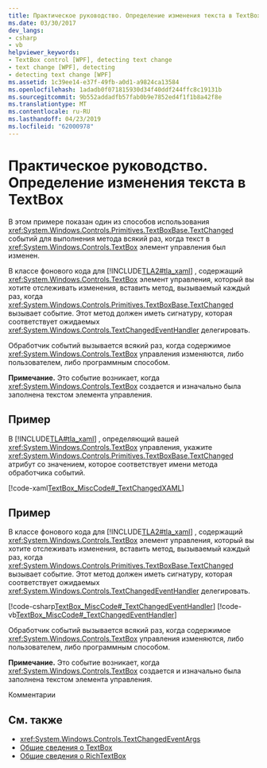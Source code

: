 ```yaml
---
title: Практическое руководство. Определение изменения текста в TextBox
ms.date: 03/30/2017
dev_langs:
- csharp
- vb
helpviewer_keywords:
- TextBox control [WPF], detecting text change
- text change [WPF], detecting
- detecting text change [WPF]
ms.assetid: 1c39ee14-e37f-49fb-a0d1-a9824ca13584
ms.openlocfilehash: 1adadb0f071815930d34f40ddf244ffc8c19131b
ms.sourcegitcommit: 9b552addadfb57fab0b9e7852ed4f1f1b8a42f8e
ms.translationtype: MT
ms.contentlocale: ru-RU
ms.lasthandoff: 04/23/2019
ms.locfileid: "62000978"
---
```

# <a name="how-to-detect-when-text-in-a-textbox-has-changed"></a>Практическое руководство. Определение изменения текста в TextBox
В этом примере показан один из способов использования <xref:System.Windows.Controls.Primitives.TextBoxBase.TextChanged> событий для выполнения метода всякий раз, когда текст в <xref:System.Windows.Controls.TextBox> элемент управления был изменен.  
  
 В классе фонового кода для [!INCLUDE[TLA2#tla_xaml](../../../../includes/tla2sharptla-xaml-md.md)] , содержащий <xref:System.Windows.Controls.TextBox> элемент управления, который вы хотите отслеживать изменения, вставить метод, вызываемый каждый раз, когда <xref:System.Windows.Controls.Primitives.TextBoxBase.TextChanged> вызывает событие.  Этот метод должен иметь сигнатуру, которая соответствует ожидаемых <xref:System.Windows.Controls.TextChangedEventHandler> делегировать.  
  
 Обработчик событий вызывается всякий раз, когда содержимое <xref:System.Windows.Controls.TextBox> управления изменяются, либо пользователем, либо программным способом.  
  
 **Примечание.** Это событие возникает, когда <xref:System.Windows.Controls.TextBox> создается и изначально была заполнена текстом элемента управления.  
  
## <a name="example"></a>Пример  
 В [!INCLUDE[TLA#tla_xaml](../../../../includes/tlasharptla-xaml-md.md)] , определяющий вашей <xref:System.Windows.Controls.TextBox> управления, укажите <xref:System.Windows.Controls.Primitives.TextBoxBase.TextChanged> атрибут со значением, которое соответствует имени метода обработчика событий.  
  
 [!code-xaml[TextBox_MiscCode#_TextChangedXAML](~/samples/snippets/csharp/VS_Snippets_Wpf/TextBox_MiscCode/CSharp/Window1.xaml#_textchangedxaml)]  
  
## <a name="example"></a>Пример  
 В классе фонового кода для [!INCLUDE[TLA2#tla_xaml](../../../../includes/tla2sharptla-xaml-md.md)] , содержащий <xref:System.Windows.Controls.TextBox> элемент управления, который вы хотите отслеживать изменения, вставить метод, вызываемый каждый раз, когда <xref:System.Windows.Controls.Primitives.TextBoxBase.TextChanged> вызывает событие.  Этот метод должен иметь сигнатуру, которая соответствует ожидаемых <xref:System.Windows.Controls.TextChangedEventHandler> делегировать.  
  
 [!code-csharp[TextBox_MiscCode#_TextChangedEventHandler](~/samples/snippets/csharp/VS_Snippets_Wpf/TextBox_MiscCode/CSharp/Window1.xaml.cs#_textchangedeventhandler)]
 [!code-vb[TextBox_MiscCode#_TextChangedEventHandler](~/samples/snippets/visualbasic/VS_Snippets_Wpf/TextBox_MiscCode/VisualBasic/Window1.xaml.vb#_textchangedeventhandler)]  
  
 Обработчик событий вызывается всякий раз, когда содержимое <xref:System.Windows.Controls.TextBox> управления изменяются, либо пользователем, либо программным способом.  
  
 **Примечание.** Это событие возникает, когда <xref:System.Windows.Controls.TextBox> создается и изначально была заполнена текстом элемента управления.  
  
 Комментарии  
  
## <a name="see-also"></a>См. также

- <xref:System.Windows.Controls.TextChangedEventArgs>
- [Общие сведения о TextBox](textbox-overview.md)
- [Общие сведения о RichTextBox](richtextbox-overview.md)
